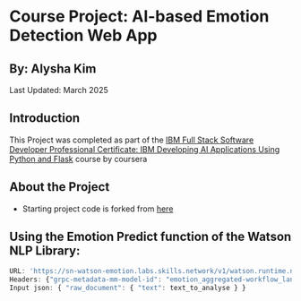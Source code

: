 #  Course Project: AI-based Emotion Detection Web App

## By: Alysha Kim

Last Updated: March 2025

## Introduction
This Project was completed as part of the [IBM Full Stack Software Developer Professional Certificate: IBM Developing AI Applications Using Python and Flask](https://www.coursera.org/account/accomplishments/professional-cert/Z511W9DZQBE2) course by coursera


## About the Project
- Starting project code is forked from [here](https://github.com/ibm-developer-skills-network/oaqjp-final-project-emb-ai)

## Using the Emotion Predict function of the Watson NLP Library:

```js
URL: 'https://sn-watson-emotion.labs.skills.network/v1/watson.runtime.nlp.v1/NlpService/EmotionPredict'
Headers: {"grpc-metadata-mm-model-id": "emotion_aggregated-workflow_lang_en_stock"}
Input json: { "raw_document": { "text": text_to_analyse } }
```
